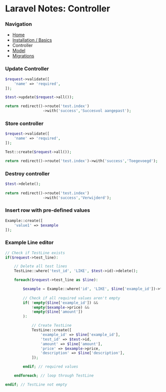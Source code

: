 # Laravel Notes: Controller

### Navigation
- [Home](https://github.com/Sjoerd-69/laravel-cheatsheet/blob/main/README.md)
- [Installation / Basics](https://github.com/Sjoerd-69/laravel-cheatsheet/blob/main/INSTALLATION.md)
- Controller
- [Model](https://github.com/Sjoerd-69/laravel-cheatsheet/blob/main/MODEL.md)
- [Migrations](https://github.com/Sjoerd-69/laravel-cheatsheet/blob/main/MIGRATIONS.md)

### Update Controller
```php
$request->validate([
	'name' => 'required',
]);

$test->update($request->all());

return redirect()->route('test.index')
                 ->with('success','Succesvol aangepast');
```


### Store controller
```php
$request->validate([
	'name' => 'required',
]);

Test::create($request->all());

return redirect()->route('test.index')->with('success','Toegevoegd');
```


### Destroy controller
```php
$test->delete();
    
return redirect()->route('test.index')
                 ->with('success','Verwijderd');
```


### Insert row with pre-defined values
```php
Example::create([
    'value1' => $example
]);
```

### Example Line editor
```php
// Check if TestLine exists
if($request->test_line):

	// Delete all test lines
	TestLine::where('test_id', 'LIKE', $test->id)->delete();

	foreach($request->test_line as $line):

		$example = Example::where('id', 'LIKE', $line['example_id'])->first();
		
		// Check if all required values aren't empty
		if( !empty($line['example_id']) &&
			!empty($example->price) &&
			!empty($line['amount'])
		):

			// Create TestLine
			TestLine::create([
				'example_id' => $line['example_id'],
				'test_id' => $test->id,
				'amount' => $line['amount'],
				'price' => $example->price,
				'description' => $line['description'],
			]);

		endif; // required values

	endforeach; // loop through TestLine

endif; // TestLine not empty
```
